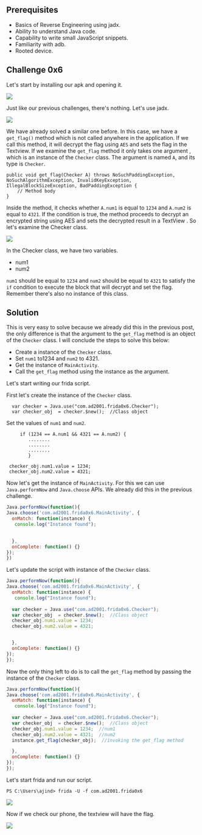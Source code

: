 ## Prerequisites  

- Basics of Reverse Engineering using jadx.
- Ability to understand Java code.
- Capability to write small JavaScript snippets.
- Familiarity with adb.
- Rooted device.

## Challenge 0x6

Let's start by installing our apk and opening it.

![](images/1.png)

Just like our previous challenges, there's nothing. Let's use jadx.

![](images/2.png)

We have already solved a similar one before. In this case, we have a `get_flag()`  method which is not called anywhere in the application. If we call this method, it will decrypt the flag using `AES` and sets the flag in the Textview. If we examine the `get_flag` method it only takes one argument , which is an instance of the `Checker` class. The argument is named `A`, and its type is `Checker`. 

```
public void get_flag(Checker A) throws NoSuchPaddingException, NoSuchAlgorithmException, InvalidKeyException, IllegalBlockSizeException, BadPaddingException {
    // Method body
}
```

Inside the method, it checks whether `A.num1` is equal to `1234` and `A.num2` is equal to `4321`. If the condition is true, the method proceeds to decrypt an encrypted  string using AES and sets the decrypted result in a TextView . So let's examine the Checker class.

![](images/3.png)

In the Checker class, we have two variables.

- num1
- num2

`num1` should be equal to `1234` and `num2` should be equal to `4321` to satisfy the `if` condition to execute the block that will decrypt and set the flag. Remember there's also no instance of this class.

## Solution

This is very easy to solve because we already did this in the previous post, the only difference is that the argument to the `get_flag` method is an object of the `Checker` class. I will conclude the steps to solve this below:

- Create a instance of the `Checker` class.
- Set `num1` to1234 and `num2` to 4321.
- Get the instance  of `MainActivity`.
- Call the `get_flag` method using the instance as the argument.

Let's start writing our frida script.

First let's create the instance of the `Checker` class.

```
  var checker = Java.use("com.ad2001.frida0x6.Checker");
  var checker_obj  = checker.$new();  //Class object
```

Set the values of `num1` and `num2`.

```
     if (1234 == A.num1 && 4321 == A.num2) {
        ........
        ........
        ........
        }
```

```
 checker_obj.num1.value = 1234;
 checker_obj.num2.value = 4321;
```

Now let's get the instance of `MainActivity`. For this we can use `Java.performNow` and `Java.choose` APIs. We already did this in the previous challenge.

```javascript
Java.performNow(function(){
Java.choose('com.ad2001.frida0x6.MainActivity', {
  onMatch: function(instance) {
   console.log("Instance found");
   

  },
  onComplete: function() {}
});
})
```

Let's update the script with instance of the `Checker` class.

```javascript
Java.performNow(function(){
Java.choose('com.ad2001.frida0x6.MainActivity', {
  onMatch: function(instance) {
   console.log("Instance found");
   
  var checker = Java.use("com.ad2001.frida0x6.Checker");
  var checker_obj  = checker.$new();  //Class object
  checker_obj.num1.value = 1234;
  checker_obj.num2.value = 4321;


  },
  onComplete: function() {}
});
});
```

Now the only thing left to do is to call the `get_flag` method by passing the instance of the `Checker` class.

```javascript
Java.performNow(function(){
Java.choose('com.ad2001.frida0x6.MainActivity', {
  onMatch: function(instance) {
   console.log("Instance found");
   
  var checker = Java.use("com.ad2001.frida0x6.Checker");
  var checker_obj  = checker.$new();  //Class object
  checker_obj.num1.value = 1234;  //num1
  checker_obj.num2.value = 4321;  //num2
  instance.get_flag(checker_obj);  //invoking the get_flag method

  },
  onComplete: function() {}
});
});
```

Let's start frida and run our script.

```
PS C:\Users\ajind> frida -U -f com.ad2001.frida0x6
```

![](images/4.png)

Now if we check our phone, the textview will have the flag.

<img src="images/5.jpg" />
